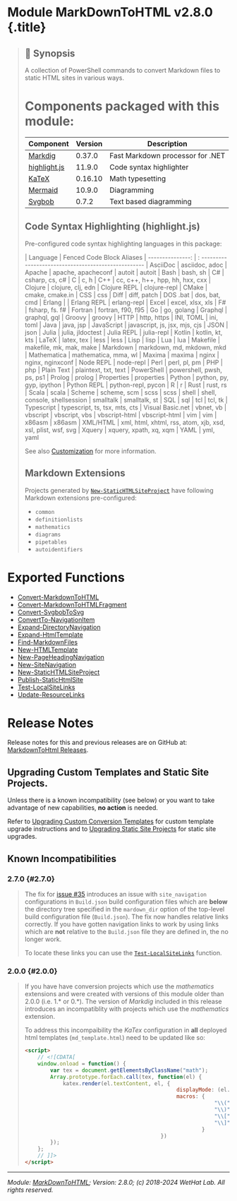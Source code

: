 ﻿# Module MarkDownToHTML v2.8.0 {.title}

> ## :bookmark: Synopsis
 >A collection of PowerShell commands to convert Markdown files to static
 >HTML sites in various ways.
 >
 ># Components packaged with this module:
 >
 >| Component                                       |Version  | Description
 >|-------------------------------------------------|-------- |-----------------------------------
 >| [Markdig](https://github.com/lunet-io/markdig)  | 0.37.0  | Fast Markdown processor for .NET
 >| [highlight.js](https://highlightjs.org/)        | 11.9.0  | Code syntax highlighter
 >| [KaTeX](https://katex.org/)                     | 0.16.10 | Math typesetting
 >| [Mermaid](http://mermaid-js.github.io/mermaid/) | 10.9.0  | Diagramming
 >| [Svgbob](https://lib.rs/crates/svgbob_cli)      | 0.7.2   | Text based diagramming
 >
 >## Code Syntax Highlighting (highlight.js)
 >
 >Pre-configured code syntax highlighting languages in this package:
 >
 >| Language         | Fenced Code Block Aliases
 >| ---------------: | : ---------------------------------------------------
 >| AsciiDoc         | asciidoc, adoc
 >| Apache           | apache, apacheconf
 >| autoit           | autoit
 >| Bash             | bash, sh
 >| C#               | csharp, cs, c#
 >| C                | c, h
 >| C++              | cc, c++, h++, hpp, hh, hxx, cxx
 >| Clojure          | clojure, clj, edn
 >| Clojure REPL     | clojure-repl
 >| CMake            | cmake, cmake.in
 >| CSS              | css
 >| Diff             | diff, patch
 >| DOS .bat         | dos, bat, cmd
 >| Erlang           |
 >| Erlang REPL      | erlang-repl
 >| Excel            | excel, xlsx, xls
 >| F#               | fsharp, fs. f#
 >| Fortran          | fortran, f90, f95
 >| Go               | go, golang
 >| Graphql          | graphql, gql
 >| Groovy           | groovy
 >| HTTP             | http, https
 >| INI, TOML        | ini, toml
 >| Java             | java, jsp
 >| JavaScript       | javascript, js, jsx, mjs, cjs
 >| JSON             | json
 >| Julia            | julia, jldoctest
 >| Julia REPL       | julia-repl
 >| Kotlin           | kotlin, kt, kts
 >| LaTeX            | latex, tex
 >| less             | less
 >| Lisp             | lisp
 >| Lua              | lua
 >| Makefile         | makefile, mk, mak, make
 >| Markdown         | markdown, md, mkdown, mkd
 >| Mathematica      | mathematica, mma, wl
 >| Maxima           | maxima
 >| nginx            | nginx, nginxconf
 >| Node REPL        | node-repl
 >| Perl             | perl, pl, pm
 >| PHP              | php
 >| Plain Text       | plaintext, txt, text
 >| PowerShell       | powershell, pwsh, ps, ps1
 >| Prolog           | prolog
 >| Properties       | properties
 >| Python           | python, py, gyp, ipython
 >| Python REPL      | python-repl, pycon
 >| R                | r
 >| Rust             | rust, rs
 >| Scala            | scala
 >| Scheme           | scheme, scm
 >| scss             | scss
 >| shell            | shell, console, shellsession
 >| smalltalk        | smalltalk, st
 >| SQL              | sql
 >| tcl              | tcl, tk
 >| Typescript       | typescript, ts, tsx, mts, cts
 >| Visual Basic.net | vbnet, vb
 >| vbscript         | vbscript, vbs
 >| vbscript-html    | vbscript-html
 >| vim              | vim
 >| x86asm           | x86asm
 >| XML/HTML         | xml, html, xhtml, rss, atom, xjb, xsd, xsl, plist, wsf, svg
 >| Xquery           | xquery, xpath, xq, xqm
 >| YAML             | yml, yaml
 >
 >See also [Customization](about_MarkdownToHTML.md#customization) for more
 >information.
 >
 >## Markdown Extensions
 >
 >Projects generated by [`New-StaticHTMLSiteProject`](New-StaticHTMLSiteProject.md) have following
 >Markdown extensions pre-configured:
 >* `common`
 >* `definitionlists`
 >* `mathematics`
 >* `diagrams`
 >* `pipetables`
 >* `autoidentifiers`

# Exported Functions

* [Convert-MarkdownToHTML](Convert-MarkdownToHTML.md)
* [Convert-MarkdownToHTMLFragment](Convert-MarkdownToHTMLFragment.md)
* [Convert-SvgbobToSvg](Convert-SvgbobToSvg.md)
* [ConvertTo-NavigationItem](ConvertTo-NavigationItem.md)
* [Expand-DirectoryNavigation](Expand-DirectoryNavigation.md)
* [Expand-HtmlTemplate](Expand-HtmlTemplate.md)
* [Find-MarkdownFiles](Find-MarkdownFiles.md)
* [New-HTMLTemplate](New-HTMLTemplate.md)
* [New-PageHeadingNavigation](New-PageHeadingNavigation.md)
* [New-SiteNavigation](New-SiteNavigation.md)
* [New-StaticHTMLSiteProject](New-StaticHTMLSiteProject.md)
* [Publish-StaticHtmlSite](Publish-StaticHtmlSite.md)
* [Test-LocalSiteLinks](Test-LocalSiteLinks.md)
* [Update-ResourceLinks](Update-ResourceLinks.md)

# Release Notes

Release notes for this and previous releases are on GitHub at:
[MarkdownToHtml Releases](https://github.com/WetHat/MarkdownToHtml/releases).

## Upgrading Custom Templates and Static Site Projects.

Unless there is a known incompatibility (see below) or you want to take
advantage of new capabilities, **no action** is needed.

Refer to
[Upgrading Custom Conversion Templates](New-StaticHTMLSiteProject.md#upgrading-custom-conversion-templates)
for custom template upgrade instructions and to
[Upgrading Static Site Projects](New-StaticHTMLSiteProject.md#upgrading-static-site-projects)
for static site upgrades.

## Known Incompatibilities

### 2.7.0 {#2.7.0}
> The fix for [issue #35](https://github.com/WetHat/MarkdownToHtml/issues/35)
> introduces an issue with `site_navigation` configurations in `Build.json`
> build configuration files which are **below** the directory tree specified in
> the `mardown_dir` option of the top-level build configuration file
> (`Build.json`). The fix now handles relative links correctly. If you have
> gotten navigation links to work by using links which are **not** relative
> to the `Build.json` file they are defined in, the no longer work.
>
> To locate these links you can use the [`Test-LocalSiteLinks`](Test-LocalSiteLinks.md) function.

### 2.0.0 {#2.0.0}
> If you have have conversion projects which use the _mathematics_ extensions and
> were created with versions of this module older than 2.0.0 (i.e. 1.* or 0.*).
> The version of _Markdig_ included in this release introduces an
> incompatiblity with projects which use the _mathematics_ extension.
>
> To address this incompaibility the _KaTex_ configuration in
> **all** deployed html templates (`md_template.html`) need to be updated like so:
>
> ~~~ html
> <script>
>     // <![CDATA[
>     window.onload = function() {
>         var tex = document.getElementsByClassName("math");
>         Array.prototype.forEach.call(tex, function(el) {
>             katex.render(el.textContent, el, {
>                                                 displayMode: (el.nodeName == "DIV"),
>                                                 macros: {
>                                                             "\\(": "",
>                                                             "\\)": "",
>                                                             "\\[": "",
>                                                             "\\]": ""
>                                                         }
>                                            })
>         });
>     };
>     // ]]>
> </script>
> ~~~


- - -

_Module: [MarkDownToHTML](MarkDownToHTML.md); Version: 2.8.0; (c) 2018-2024 WetHat Lab. All rights reserved._

